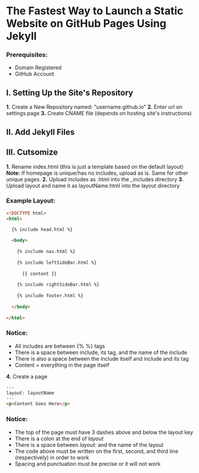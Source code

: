 # The Fastest Way to Launch a Static Website on GitHub Pages Using Jekyll

### Prerequisites:

* Domain Registered
* GitHub Account

## I. Setting Up the Site's Repository

**1.** Create a New Repository named: "username.github.io"
**2.** Enter url on settings page
**3.** Create CNAME file (depends on hosting site's instructions)

## II. Add Jekyll Files

## III. Cutsomize

**1.** Rename index.html (this is just a template based on the default layout)
**Note:** If homepage is unique/has no includes, upload as is.
Same for other unique pages.
**2.** Upload includes as .html into the _includes directory
**3.** Upload layout and name it as layoutName.html into the layout directory
### Example Layout:
```html
<!DOCTYPE html>
<html>

  {% include head.html %}
  
  <body>
  
    {% include nav.html %}
	
	{% include leftSideBar.html %}
	
	  {{ content }}
	  
	{% include rightSideBar.html %}
	
	{% include footer.html %}
	
  </body>
  
</html>
```

### Notice:

* All includes are between {% %} tags
* There is a space between include, its tag, and the name of the include
* There is also a space between the include itself and include and its tag
* Content = everything in the page itself

**4.** Create a page
```html
---
layout: layoutName
---
<p>Content Goes Here</p>
```
### Notice:

* The top of the page must have 3 dashes above and below the layout key
* There is a colon at the end of *layout*
* There is a space between *layout:* and the name of the layout
* The code above must be written on the first, second, and third line (respectively) in order to work
* Spacing and punctuation must be precise or it will not work